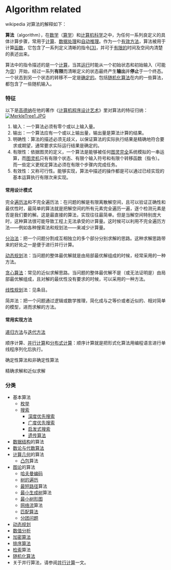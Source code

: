 # Algorithm related

wikipedia 对算法的解释如下：

**算法**（algorithm），在[数学](https://zh.wikipedia.org/wiki/%E6%95%B8%E5%AD%B8)（[算学](https://zh.wikipedia.org/wiki/%E7%AE%97%E5%AD%B8)）和[计算机科学](https://zh.wikipedia.org/wiki/%E9%9B%BB%E8%85%A6%E7%A7%91%E5%AD%B8)之中，为任何一系列良定义的具体计算步骤，常用于[计算](https://zh.wikipedia.org/wiki/%E8%A8%88%E7%AE%97)、[数据处理](https://zh.wikipedia.org/w/index.php?title=%E6%95%B8%E6%93%9A%E8%99%95%E7%90%86&action=edit&redlink=1)和[自动推理](https://zh.wikipedia.org/wiki/%E8%87%AA%E5%8A%A8%E6%8E%A8%E7%90%86)。作为一个[有效方法](https://zh.wikipedia.org/w/index.php?title=%E6%9C%89%E6%95%88%E6%96%B9%E6%B3%95&action=edit&redlink=1)，算法被用于计算[函数](https://zh.wikipedia.org/wiki/%E5%87%BD%E6%95%B8)，它包含了一系列定义清晰的指令[\[3\]](https://zh.wikipedia.org/wiki/%E7%AE%97%E6%B3%95#cite_note-3)，并可于[有限的](https://zh.wiktionary.org/wiki/Special:Search/%E6%9C%89%E9%99%90%E7%9A%84)时间及空间内清楚的表述出来。

算法中的指令描述的是一个[计算](https://zh.wikipedia.org/wiki/%E8%A8%88%E7%AE%97)，当其[运行](https://zh.wikipedia.org/w/index.php?title=%E5%9F%B7%E8%A1%8C&action=edit&redlink=1)时能从一个初始状态和初始输入（可能为[空](https://zh.wikipedia.org/wiki/%E7%A9%BA%E5%AD%97%E5%85%83%E4%B8%B2)）开始，经过一系列**有限**而清晰定义的状态最终产生**输出**并**停止**于一个终态。一个状态到另一个状态的转移不一定是[确定的](https://zh.wikipedia.org/wiki/%E7%A1%AE%E5%AE%9A%E6%80%A7%E7%AE%97%E6%B3%95)。包括[随机化算法](https://zh.wikipedia.org/wiki/%E9%9A%A8%E6%A9%9F%E5%8C%96%E7%AE%97%E6%B3%95)在内的一些算法，都包含了一些随机输入。

### 特征

以下是[高德纳](https://zh.wikipedia.org/wiki/%E9%AB%98%E5%BE%B7%E7%BA%B3)在他的著作《[计算机程序设计艺术](https://zh.wikipedia.org/wiki/%E8%AE%A1%E7%AE%97%E6%9C%BA%E7%A8%8B%E5%BA%8F%E8%AE%BE%E8%AE%A1%E8%89%BA%E6%9C%AF)》里对算法的特征归纳：[![MerkleTree1.JPG](https://upload.wikimedia.org/wikipedia/commons/thumb/1/12/MerkleTree1.JPG/200px-MerkleTree1.JPG)](https://zh.wikipedia.org/wiki/File:MerkleTree1.JPG)

1. 输入：一个算法必须有零个或以上输入量。
2. 输出：一个算法应有一个或以上输出量，输出量是算法计算的结果。
3. 明确性：算法的描述必须无歧义，以保证算法的实际执行结果是精确地符合要求或期望，通常要求实际运行结果是确定的。
4. 有限性：依据图灵的定义，一个算法是能够被任何[图灵完全](https://zh.wikipedia.org/wiki/%E5%9B%BE%E7%81%B5%E5%AE%8C%E5%85%A8)系统模拟的一串运算，而[图灵机](https://zh.wikipedia.org/wiki/%E5%9C%96%E9%9D%88%E6%A9%9F)只有有限个状态、有限个输入符号和有限个转移函数（指令）。而一些定义更规定算法必须在有限个步骤内完成任务。
5. 有效性：又称可行性。能够实现，算法中描述的操作都是可以通过已经实现的基本运算执行有限次来实现。

#### 常用设计模式

完全[遍历法](https://zh.wikipedia.org/w/index.php?title=%E9%81%8D%E6%AD%B7%E6%B3%95&action=edit&redlink=1)和不完全遍历法：在问题的解是有限离散解空间，且可以验证正确性和最优性时，最简单的算法就是把解空间的所有元素完全遍历一遍，逐个检测元素是否是我们要的解。这是最直接的算法，实现往往最简单。但是当解空间特别庞大时，这种算法很可能导致工程上无法承受的计算量。这时候可以利用不完全遍历方法——例如各种搜索法和规划法——来减少计算量。

[分治法](https://zh.wikipedia.org/wiki/%E5%88%86%E6%B2%BB%E6%B3%95)：把一个问题分割成互相独立的多个部分分别求解的思路。这种求解思路带来的好处之一是便于进行并行计算。

[动态规划](https://zh.wikipedia.org/wiki/%E5%8A%A8%E6%80%81%E8%A7%84%E5%88%92)法：当问题的整体最优解就是由局部最优解组成的时候，经常采用的一种方法。

[贪心算法](https://zh.wikipedia.org/wiki/%E8%B4%AA%E5%BF%83%E6%B3%95)：常见的近似求解思路。当问题的整体最优解不是（或无法证明是）由局部最优解组成，且对解的最优性没有要求的时候，可以采用的一种方法。

[线性规划](https://zh.wikipedia.org/wiki/%E7%BA%BF%E6%80%A7%E8%A7%84%E5%88%92)法：见条目。

简并法：把一个问题通过逻辑或数学推理，简化成与之等价或者近似的、相对简单的模型，进而求解的方法。

#### 常用实现方法

[递归方法](https://zh.wikipedia.org/wiki/%E9%80%92%E5%BD%92)与[迭代方法](https://zh.wikipedia.org/wiki/%E8%BF%AD%E4%BB%A3)

顺序计算、[并行计算](https://zh.wikipedia.org/wiki/%E5%B9%B6%E8%A1%8C%E8%AE%A1%E7%AE%97)和[分布式计算](https://zh.wikipedia.org/wiki/%E5%88%86%E5%B8%83%E5%BC%8F%E8%AE%A1%E7%AE%97)：顺序计算就是把形式化算法用编程语言进行单线程序列化后执行。

确定性算法和非确定性算法

精确求解和近似求解

### 分类

* 基本算法
  * [枚举](https://zh.wikipedia.org/wiki/%E6%9E%9A%E4%B8%BE)
  * [搜索](https://zh.wikipedia.org/wiki/%E6%90%9C%E7%B4%A2_%28%E8%AE%A1%E7%AE%97%E6%9C%BA%29)
    * [深度优先搜索](https://zh.wikipedia.org/wiki/%E6%B7%B1%E5%BA%A6%E4%BC%98%E5%85%88%E6%90%9C%E7%B4%A2)
    * [广度优先搜索](https://zh.wikipedia.org/wiki/%E5%B9%BF%E5%BA%A6%E4%BC%98%E5%85%88%E6%90%9C%E7%B4%A2)
    * [启发式搜索](https://zh.wikipedia.org/wiki/%E5%90%AF%E5%8F%91%E5%BC%8F%E6%90%9C%E7%B4%A2)
    * [遗传算法](https://zh.wikipedia.org/wiki/%E9%81%97%E4%BC%A0%E7%AE%97%E6%B3%95)
* [数据结构](https://zh.wikipedia.org/wiki/%E6%95%B0%E6%8D%AE%E7%BB%93%E6%9E%84)的算法
* [数论与代数算法](https://zh.wikipedia.org/w/index.php?title=%E6%95%B0%E8%AE%BA%E4%B8%8E%E4%BB%A3%E6%95%B0%E7%AE%97%E6%B3%95&action=edit&redlink=1)
* [计算几何](https://zh.wikipedia.org/wiki/%E8%AE%A1%E7%AE%97%E5%87%A0%E4%BD%95)的算法
  * [凸包](https://zh.wikipedia.org/wiki/%E5%87%B8%E5%8C%85)算法
* [图论](https://zh.wikipedia.org/wiki/%E5%9B%BE%E8%AE%BA)的算法
  * [哈夫曼编码](https://zh.wikipedia.org/wiki/%E5%93%88%E5%A4%AB%E6%9B%BC%E7%BC%96%E7%A0%81)
  * [树的遍历](https://zh.wikipedia.org/wiki/%E6%A0%91%E7%9A%84%E9%81%8D%E5%8E%86)
  * [最短路径](https://zh.wikipedia.org/wiki/%E6%9C%80%E7%9F%AD%E8%B7%AF%E5%BE%84)算法
  * [最小生成树](https://zh.wikipedia.org/wiki/%E6%9C%80%E5%B0%8F%E7%94%9F%E6%88%90%E6%A0%91)算法
  * [最小树形图](https://zh.wikipedia.org/w/index.php?title=%E6%9C%80%E5%B0%8F%E6%A0%91%E5%BD%A2%E5%9B%BE&action=edit&redlink=1)
  * [网络流](https://zh.wikipedia.org/wiki/%E7%BD%91%E7%BB%9C%E6%B5%81)算法
  * [匹配算法](https://zh.wikipedia.org/w/index.php?title=%E5%8C%B9%E9%85%8D%E7%AE%97%E6%B3%95&action=edit&redlink=1)
  * [分团问题](https://zh.wikipedia.org/wiki/%E5%88%86%E5%9C%98%E5%95%8F%E9%A1%8C)
* [动态规划](https://zh.wikipedia.org/wiki/%E5%8A%A8%E6%80%81%E8%A7%84%E5%88%92)
* [数值分析](https://zh.wikipedia.org/wiki/%E6%95%B0%E5%80%BC%E5%88%86%E6%9E%90)
* [加密算法](https://zh.wikipedia.org/wiki/%E5%8A%A0%E5%AF%86%E7%AE%97%E6%B3%95)
* [排序算法](https://zh.wikipedia.org/wiki/%E6%8E%92%E5%BA%8F%E7%AE%97%E6%B3%95)
* [检索](https://zh.wikipedia.org/wiki/%E6%AA%A2%E7%B4%A2)算法
* [随机化算法](https://zh.wikipedia.org/wiki/%E9%9A%8F%E6%9C%BA%E5%8C%96%E7%AE%97%E6%B3%95)
* 关于并行算法，请参阅[并行计算](https://zh.wikipedia.org/wiki/%E5%B9%B6%E8%A1%8C%E8%AE%A1%E7%AE%97)一文。

